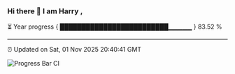 ### Hi there 👋 I am Harry , 

⏳ Year progress { █████████████████████████▁▁▁▁▁ } 83.52 %

---

⏰ Updated on Sat, 01 Nov 2025 20:40:41 GMT

![Progress Bar CI](https://github.com/duykhang68/duykhang68/workflows/Progress%20Bar%20CI/badge.svg)
